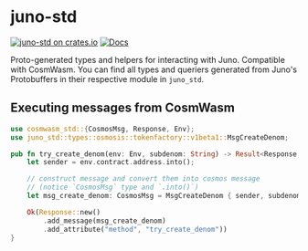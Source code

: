 # juno-std

[![juno-std on crates.io](https://img.shields.io/crates/v/juno-std.svg)](https://crates.io/crates/juno-std) [![Docs](https://docs.rs/juno-std/badge.svg)](https://docs.rs/juno-std)

Proto-generated types and helpers for interacting with Juno. Compatible with CosmWasm.
You can find all types and queriers generated from Juno's Protobuffers in their respective module in `juno_std`.

## Executing messages from CosmWasm

```rust
use cosmwasm_std::{CosmosMsg, Response, Env};
use juno_std::types::osmosis::tokenfactory::v1beta1::MsgCreateDenom;

pub fn try_create_denom(env: Env, subdenom: String) -> Result<Response, ContractError> {
    let sender = env.contract.address.into();

    // construct message and convert them into cosmos message
    // (notice `CosmosMsg` type and `.into()`)
    let msg_create_denom: CosmosMsg = MsgCreateDenom { sender, subdenom }.into();

    Ok(Response::new()
        .add_message(msg_create_denom)
        .add_attribute("method", "try_create_denom"))
}
```
